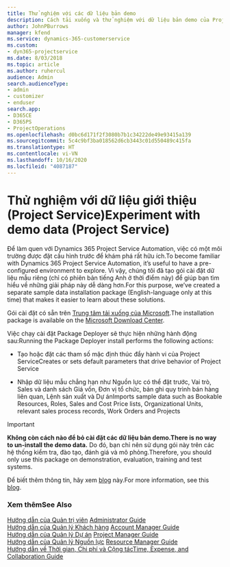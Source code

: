 ```yaml
---
title: Thử nghiệm với các dữ liệu bản demo
description: Cách tải xuống và thử nghiệm với dữ liệu bản demo của Project Service Automation.
author: JohnPBurrows
manager: kfend
ms.service: dynamics-365-customerservice
ms.custom:
- dyn365-projectservice
ms.date: 8/03/2018
ms.topic: article
ms.author: ruhercul
audience: Admin
search.audienceType:
- admin
- customizer
- enduser
search.app:
- D365CE
- D365PS
- ProjectOperations
ms.openlocfilehash: d0bc6d171f2f3080b7b1c34222de49e93415a139
ms.sourcegitcommit: 5c4c9bf3ba018562d6cb3443c01d550489c415fa
ms.translationtype: HT
ms.contentlocale: vi-VN
ms.lasthandoff: 10/16/2020
ms.locfileid: "4087187"
---
```

# <a name="experiment-with-demo-data-project-service"></a><span data-ttu-id="2a10f-103">Thử nghiệm với dữ liệu giới thiệu (Project Service)</span><span class="sxs-lookup"><span data-stu-id="2a10f-103">Experiment with demo data (Project Service)</span></span>

<span data-ttu-id="2a10f-104">Để làm quen với Dynamics 365 Project Service Automation, việc có một môi trường được đặt cấu hình trước để khám phá rất hữu ích.</span><span class="sxs-lookup"><span data-stu-id="2a10f-104">To become familiar with Dynamics 365 Project Service Automation, it’s useful to have a pre-configured environment to explore.</span></span> <span data-ttu-id="2a10f-105">Vì vậy, chúng tôi đã tạo gói cài đặt dữ liệu mẫu riêng (chỉ có phiên bản tiếng Anh ở thời điểm này) để giúp bạn tìm hiểu về những giải pháp này dễ dàng hơn.</span><span class="sxs-lookup"><span data-stu-id="2a10f-105">For this purpose, we’ve created a separate sample data installation package (English-language only at this time) that makes it easier to learn about these solutions.</span></span> 

<span data-ttu-id="2a10f-106">Gói cài đặt có sẵn trên [Trung tâm tải xuống của Microsoft](https://go.microsoft.com/fwlink/?linkid=859966).</span><span class="sxs-lookup"><span data-stu-id="2a10f-106">The installation package is available on the [Microsoft Download Center](https://go.microsoft.com/fwlink/?linkid=859966).</span></span>  

<span data-ttu-id="2a10f-107">Việc chạy cài đặt Package Deployer sẽ thực hiện những hành động sau:</span><span class="sxs-lookup"><span data-stu-id="2a10f-107">Running the Package Deployer install performs the following actions:</span></span> 
  
-   <span data-ttu-id="2a10f-108">Tạo hoặc đặt các tham số mặc định thúc đẩy hành vi của Project Service</span><span class="sxs-lookup"><span data-stu-id="2a10f-108">Creates or sets default parameters that drive behavior of Project Service</span></span>  
  
-   <span data-ttu-id="2a10f-109">Nhập dữ liệu mẫu chẳng hạn như Nguồn lực có thể đặt trước, Vai trò, Sales và danh sách Giá vốn, Đơn vị tổ chức, bản ghi quy trình bán hàng liên quan, Lệnh sản xuất và Dự án</span><span class="sxs-lookup"><span data-stu-id="2a10f-109">Imports sample data such as Bookable Resources, Roles, Sales and Cost Price lists, Organizational Units, relevant sales process records, Work Orders and Projects</span></span>    
  
> [!IMPORTANT]
> <span data-ttu-id="2a10f-110">**Không còn cách nào để bỏ cài đặt các dữ liệu bản demo.**</span><span class="sxs-lookup"><span data-stu-id="2a10f-110">**There is no way to un-install the demo data.**</span></span> <span data-ttu-id="2a10f-111">Do đó, bạn chỉ nên sử dụng gói này trên các hệ thống kiểm tra, đào tạo, đánh giá và mô phỏng.</span><span class="sxs-lookup"><span data-stu-id="2a10f-111">Therefore, you should only use this package on demonstration, evaluation, training and test systems.</span></span>

<span data-ttu-id="2a10f-112">Để biết thêm thông tin, hãy xem [blog](https://blogs.msdn.microsoft.com/crm/2017/10/24/microsoft-dynamics-365-for-field-service-and-project-service-automation-sample-data) này.</span><span class="sxs-lookup"><span data-stu-id="2a10f-112">For more information, see this [blog](https://blogs.msdn.microsoft.com/crm/2017/10/24/microsoft-dynamics-365-for-field-service-and-project-service-automation-sample-data).</span></span>





  
### <a name="see-also"></a><span data-ttu-id="2a10f-113">Xem thêm</span><span class="sxs-lookup"><span data-stu-id="2a10f-113">See Also</span></span>  
 <span data-ttu-id="2a10f-114">[Hướng dẫn của Quản trị viên](../psa/admin-guide.md) </span><span class="sxs-lookup"><span data-stu-id="2a10f-114">[Administrator Guide](../psa/admin-guide.md) </span></span>  
 <span data-ttu-id="2a10f-115">[Hướng dẫn của Quản lý Khách hàng](../psa/account-manager-guide.md) </span><span class="sxs-lookup"><span data-stu-id="2a10f-115">[Account Manager Guide](../psa/account-manager-guide.md) </span></span>  
 <span data-ttu-id="2a10f-116">[Hướng dẫn của Quản lý Dự án](../psa/project-manager-guide.md) </span><span class="sxs-lookup"><span data-stu-id="2a10f-116">[Project Manager Guide](../psa/project-manager-guide.md) </span></span>  
 <span data-ttu-id="2a10f-117">[Hướng dẫn của Quản lý Nguồn lực](../psa/resource-manager-guide.md) </span><span class="sxs-lookup"><span data-stu-id="2a10f-117">[Resource Manager Guide](../psa/resource-manager-guide.md) </span></span>  
 [<span data-ttu-id="2a10f-118">Hướng dẫn về Thời gian, Chi phí và Cộng tác</span><span class="sxs-lookup"><span data-stu-id="2a10f-118">Time, Expense, and Collaboration Guide</span></span>](../psa/time-expense-collaboration-guide.md)
